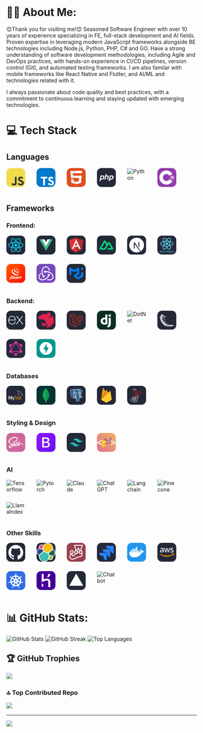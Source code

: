 # 👨‍💻 About Me:

😊Thank you for visiting me!😊
Seasoned Software Engineer with over 10 years of experience specializing in FE, full-stack development and AI fields. 
Proven expertise in leveraging modern JavaScript frameworks alongside BE technologies including Node.js, Python, PHP, C# and GO. 
Have a strong understanding of software development methodologies, including Agile and DevOps practices, with hands-on experience in CI/CD pipelines, version control (Git), and automated testing frameworks.
I am also familar with mobile frameworks like React Native and Flutter, and AI/ML and technologies related with it.

I always passionate about code quality and best practices, with a commitment to continuous learning and staying updated with emerging technologies.

# 💻 Tech Stack

## Languages
<div style="display: flex; flex-wrap: wrap; gap: 10px; justify-content: start">
  <img src="https://raw.githubusercontent.com/tandpfun/skill-icons/main/icons/JavaScript.svg" style="width: 50px; margin-right: 20px!important; margin-bottom:15px!important" alt="Javascript" />
  <img src="https://raw.githubusercontent.com/tandpfun/skill-icons/main/icons/TypeScript.svg" style="width: 50px; margin-right: 20px!important; margin-bottom:15px!important" alt="Typescript" />
  <img src="https://raw.githubusercontent.com/tandpfun/skill-icons/main/icons/HTML.svg" style="width: 50px; margin-right: 20px!important; margin-bottom:15px!important" alt="HTML5" />
  <img src="https://raw.githubusercontent.com/tandpfun/skill-icons/main/icons/PHP-Dark.svg" style="width: 50px!important; margin-right: 20px!important; margin-bottom:15px!important" alt="PHP" />
  <img src="https://github.com/ixrzr/skills-icons/raw/main/icons/python.svg" style="width: 50px; margin-right: 20px!important; margin-bottom:15px!important" alt="Python" />
  <img src="https://raw.githubusercontent.com/tandpfun/skill-icons/main/icons/CS.svg" style="width: 50px; margin-right: 20px!important; margin-bottom:15px!important" alt="C#" />
</div>

## Frameworks

### **Frontend:**
<div style="display: flex; flex-wrap: wrap; gap: 10px; justify-content: start">
  <img src="https://raw.githubusercontent.com/tandpfun/skill-icons/main/icons/React-Dark.svg" style="width: 50px; margin-right: 20px; margin-bottom:15px" alt="React" />
  <img src="https://raw.githubusercontent.com/tandpfun/skill-icons/main/icons/VueJS-Dark.svg" style="width: 50px; margin-right: 20px; margin-bottom:15px" alt="Vue.js" />
  <img src="https://raw.githubusercontent.com/tandpfun/skill-icons/main/icons/Angular-Dark.svg" style="width: 50px; margin-right: 20px; margin-bottom:15px" alt="Angular" />
  <img src="https://raw.githubusercontent.com/tandpfun/skill-icons/main/icons/NuxtJS-Dark.svg" style="width: 50px; margin-right: 20px; margin-bottom:15px" alt="Nuxt.js" />
  <img src="https://raw.githubusercontent.com/tandpfun/skill-icons/main/icons/NextJS-Dark.svg" style="width: 50px; margin-right: 20px; margin-bottom:15px" alt="Next.js" />
  <img src="https://github.com/LelouchFR/skill-icons/blob/main/assets/reactnative-auto.svg" style="width: 50px; margin-right: 20px; margin-bottom:15px" alt="Native" />
  <img src="https://raw.githubusercontent.com/tandpfun/skill-icons/main/icons/JQuery.svg" style="width: 50px; margin-right: 20px; margin-bottom:15px" alt="jQuery" />
  <img src="https://raw.githubusercontent.com/tandpfun/skill-icons/main/icons/Redux.svg" style="width: 50px; margin-right: 20px; margin-bottom:15px" alt="Redux" />
  <img src="https://raw.githubusercontent.com/tandpfun/skill-icons/main/icons/MaterialUI-Dark.svg" style="width: 50px; margin-right: 20px; margin-bottom:15px" alt="MUI" />
</div>

### **Backend:**
<div style="display: flex; flex-wrap: wrap; gap: 10px; justify-content: start">
  <img src="https://raw.githubusercontent.com/tandpfun/skill-icons/main/icons/ExpressJS-Dark.svg" style="width: 50px; margin-right: 20px; margin-bottom:15px" alt="Express.js" />
  <img src="https://raw.githubusercontent.com/tandpfun/skill-icons/main/icons/NestJS-Dark.svg" style="width: 50px; margin-right: 20px; margin-bottom:15px" alt="Nest.js" />
  <img src="https://raw.githubusercontent.com/tandpfun/skill-icons/main/icons/Laravel-Dark.svg" style="width: 50px; margin-right: 20px; margin-bottom:15px" alt="Laravel" />
  <img src="https://raw.githubusercontent.com/tandpfun/skill-icons/main/icons/Django.svg" style="width: 50px; margin-right: 20px; margin-bottom:15px" alt="Django" />
  <img src="https://github.com/LelouchFR/skill-icons/raw/main/assets/dotnet.svg" style="width: 50px; margin-right: 20px; margin-bottom:15px" alt="DotNet" />
  <img src="https://raw.githubusercontent.com/tandpfun/skill-icons/main/icons/Flask-Dark.svg" style="width: 50px; margin-right: 20px; margin-bottom:15px" alt="Flask" />
  <img src="https://raw.githubusercontent.com/tandpfun/skill-icons/main/icons/GraphQL-Dark.svg" style="width: 50px; margin-right: 20px; margin-bottom:15px" alt="GraphQL" />
  <img src="https://raw.githubusercontent.com/tandpfun/skill-icons/main/icons/FastAPI.svg" style="width: 50px; margin-right: 20px; margin-bottom:15px" alt="Fast API" />
</div> 

### Databases
  <div style="display: flex; flex-wrap: wrap; gap: 10px; justify-content: start">
    <img src="https://raw.githubusercontent.com/tandpfun/skill-icons/main/icons/MySQL-Dark.svg" style="width: 50px; margin-right: 20px; margin-bottom:15px" alt="MySQL" />
    <img src="https://raw.githubusercontent.com/tandpfun/skill-icons/main/icons/MongoDB.svg" style="width: 50px; margin-right: 20px; margin-bottom:15px" alt="MongoDB" />
    <img src="https://raw.githubusercontent.com/tandpfun/skill-icons/main/icons/PostgreSQL-Dark.svg" style="width: 50px; margin-right: 20px; margin-bottom:15px" alt="Postgre" />
    <img src="https://raw.githubusercontent.com/tandpfun/skill-icons/main/icons/Firebase-Dark.svg" style="width: 50px; margin-right: 20px; margin-bottom:15px" alt="Firebase" />
    <img src="https://github.com/LelouchFR/skill-icons/raw/main/assets/sqlserver-auto.svg" style="width: 50px; margin-right: 20px; margin-bottom:15px" alt="SQLServer" />
  </div>

### Styling & Design
  <div style="display: flex; flex-wrap: wrap; gap: 10px; justify-content: start">
    <img src="https://raw.githubusercontent.com/tandpfun/skill-icons/main/icons/Sass.svg" style="width: 50px; margin-right: 20px; margin-bottom:15px" alt="SCSS" />
    <img src="https://raw.githubusercontent.com/tandpfun/skill-icons/main/icons/Bootstrap.svg" style="width: 50px; margin-right: 20px; margin-bottom:15px" alt="Bootstrap" />
    <img src="https://raw.githubusercontent.com/tandpfun/skill-icons/main/icons/TailwindCSS-Dark.svg" style="width: 50px; margin-right: 20px; margin-bottom:15px" alt="Tailwind" />
    <img src="https://raw.githubusercontent.com/tandpfun/skill-icons/main/icons/StyledComponents.svg" style="width: 50px; margin-right: 20px; margin-bottom:15px" alt="StyledComponent" />
  </div>

### AI
<div style="display: flex; flex-wrap: wrap; gap: 10px; justify-content: start">
    <img src="https://i.postimg.cc/HL8wrv4L/tensorflow-logo-icon-168671.png" style="width: 50px; margin-right: 20px; margin-bottom:15px" alt="Tensorflow" />
    <img src="https://www.stickerpress.in/media/products/800x800/a0fbab1e3b3d4ed0ab5184f5af56043d.webp" style="width: 50px; margin-right: 20px; margin-bottom:15px" alt="Pytorch" />
    <img src="https://logowik.com/content/uploads/images/claude-ai9117.logowik.com.webp" style="width: 50px; margin-right: 20px; margin-bottom:15px" alt="Claude" />
    <img src="https://i.postimg.cc/Tw8rgjCJ/chatgpt-logo-chatgpt-logo-square-green-gpt-ia-openai-icon-264977.png" style="width: 50px; margin-right: 20px; margin-bottom:15px" alt="ChatGPT" />
    <img src="https://registry.npmmirror.com/@lobehub/icons-static-png/1.24.0/files/dark/langchain-color.png" style="width: 50px; margin-right: 20px; margin-bottom:15px" alt="Langchain" />
    <img src="https://i.postimg.cc/sXyM3TTq/pine-cone.png" style="width: 50px; margin-right: 20px; margin-bottom:15px" alt="Pinecone" />
    <img src="https://i.postimg.cc/LXTn5j7X/id-U5-AOYJU9-logos.jpg" style="width: 50px; margin-right: 20px; margin-bottom:15px" alt="LlamaIndex" />
  </div>

### Other Skills
  <div style="display: flex; flex-wrap: wrap; gap: 10px; justify-content: start">
    <img src="https://raw.githubusercontent.com/tandpfun/skill-icons/main/icons/Github-Dark.svg" style="width: 50px; margin-right: 20px; margin-bottom:15px" alt="GitHub" />
    <img src="https://raw.githubusercontent.com/tandpfun/skill-icons/main/icons/Elasticsearch-Dark.svg" style="width: 50px; margin-right: 20px; margin-bottom:15px" alt="Elastic" />
    <img src="https://raw.githubusercontent.com/tandpfun/skill-icons/main/icons/Jest.svg" style="width: 50px; margin-right: 20px; margin-bottom:15px" alt="Jest" />
    <img src="https://github.com/LelouchFR/skill-icons/blob/main/assets/jira-auto.svg" style="width: 50px; margin-right: 20px; margin-bottom:15px" alt="Jira" />
    <img src="https://raw.githubusercontent.com/tandpfun/skill-icons/main/icons/Docker.svg" style="width: 50px; margin-right: 20px; margin-bottom:15px" alt="Docker" />
    <img src="https://raw.githubusercontent.com/tandpfun/skill-icons/main/icons/AWS-Dark.svg" style="width: 50px; margin-right: 20px; margin-bottom:15px" alt="AWS" />
    <img src="https://raw.githubusercontent.com/tandpfun/skill-icons/main/icons/Kubernetes.svg" style="width: 50px; margin-right: 20px; margin-bottom:15px" alt="Kubernetes" />
    <img src="https://raw.githubusercontent.com/tandpfun/skill-icons/main/icons/Heroku.svg" style="width: 50px; margin-right: 20px; margin-bottom:15px" alt="Heroku" />
    <img src="https://raw.githubusercontent.com/tandpfun/skill-icons/main/icons/Vercel-Dark.svg" style="width: 50px; margin-right: 20px; margin-bottom:15px" alt="Vercel" />
    <img src="https://uxwing.com/wp-content/themes/uxwing/download/communication-chat-call/chatbot-icon.png" style="width: 50px; margin-right: 20px; margin-bottom:15px" alt="Chatbot" />
  </div>

# 📊 GitHub Stats:

![GitHub Stats](https://github-readme-stats.vercel.app/api?username=purity111&theme=dark&hide_border=false&include_all_commits=true&count_private=true&token="")
![GitHub Streak](https://github-readme-streak-stats.herokuapp.com/?user=purity111&theme=dark&hide_border=false)
![Top Languages](https://github-readme-stats.vercel.app/api/top-langs/?username=purity111&theme=dark&hide_border=false&include_all_commits=true&count_private=true&layout=compact)


## 🏆 GitHub Trophies
![](https://github-profile-trophy.vercel.app/?username=purity111&theme=dark&no-frame=false&no-bg=false&margin-w=4)

### 🔝 Top Contributed Repo
![](https://github-contributor-stats.vercel.app/api?username=purity111&limit=5&theme=dark&combine_all_yearly_contributions=true)

---
[![](https://visitcount.itsvg.in/api?id=purity111&label=Tech%20Enthusiasts&color=12&icon=2&pretty=true)](https://visitcount.itsvg.in)
<!-- Proudly created with GPRM ( https://gprm.itsvg.in ) -->
